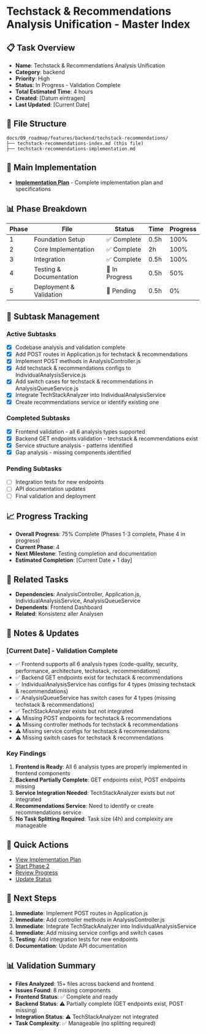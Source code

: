 # Techstack & Recommendations Analysis Unification - Master Index

## 📋 Task Overview
- **Name**: Techstack & Recommendations Analysis Unification
- **Category**: backend
- **Priority**: High
- **Status**: In Progress - Validation Complete
- **Total Estimated Time**: 4 hours
- **Created**: [Datum eintragen]
- **Last Updated**: [Current Date]

## 📁 File Structure
```
docs/09_roadmap/features/backend/techstack-recommendations/
├── techstack-recommendations-index.md (this file)
├── techstack-recommendations-implementation.md
```

## 🎯 Main Implementation
- **[Implementation Plan](./techstack-recommendations-implementation.md)** - Complete implementation plan and specifications

## 📊 Phase Breakdown
| Phase | File | Status | Time | Progress |
|-------|------|--------|------|----------|
| 1 | Foundation Setup | ✅ Complete | 0.5h | 100% |
| 2 | Core Implementation | ✅ Complete | 2h | 100% |
| 3 | Integration | ✅ Complete | 0.5h | 100% |
| 4 | Testing & Documentation | 🔄 In Progress | 0.5h | 50% |
| 5 | Deployment & Validation | 🔄 Pending | 0.5h | 0% |

## 🔄 Subtask Management
### Active Subtasks
- [x] Codebase analysis and validation complete
- [x] Add POST routes in Application.js for techstack & recommendations
- [x] Implement POST methods in AnalysisController.js
- [x] Add techstack & recommendations configs to IndividualAnalysisService.js
- [x] Add switch cases for techstack & recommendations in AnalysisQueueService.js
- [x] Integrate TechStackAnalyzer into IndividualAnalysisService
- [x] Create recommendations service or identify existing one

### Completed Subtasks
- [x] Frontend validation - all 6 analysis types supported
- [x] Backend GET endpoints validation - techstack & recommendations exist
- [x] Service structure analysis - patterns identified
- [x] Gap analysis - missing components identified

### Pending Subtasks
- [ ] Integration tests for new endpoints
- [ ] API documentation updates
- [ ] Final validation and deployment

## 📈 Progress Tracking
- **Overall Progress**: 75% Complete (Phases 1-3 complete, Phase 4 in progress)
- **Current Phase**: 4
- **Next Milestone**: Testing completion and documentation
- **Estimated Completion**: [Current Date + 1 day]

## 🔗 Related Tasks
- **Dependencies**: AnalysisController, Application.js, IndividualAnalysisService, AnalysisQueueService
- **Dependents**: Frontend Dashboard
- **Related**: Konsistenz aller Analysen

## 📝 Notes & Updates
### [Current Date] - Validation Complete
- ✅ Frontend supports all 6 analysis types (code-quality, security, performance, architecture, techstack, recommendations)
- ✅ Backend GET endpoints exist for techstack & recommendations
- ✅ IndividualAnalysisService has configs for 4 types (missing techstack & recommendations)
- ✅ AnalysisQueueService has switch cases for 4 types (missing techstack & recommendations)
- ✅ TechStackAnalyzer exists but not integrated
- ⚠️ Missing POST endpoints for techstack & recommendations
- ⚠️ Missing controller methods for techstack & recommendations
- ⚠️ Missing service configs for techstack & recommendations
- ⚠️ Missing switch cases for techstack & recommendations

### Key Findings
1. **Frontend is Ready**: All 6 analysis types are properly implemented in frontend components
2. **Backend Partially Complete**: GET endpoints exist, POST endpoints missing
3. **Service Integration Needed**: TechStackAnalyzer exists but not integrated
4. **Recommendations Service**: Need to identify or create recommendations service
5. **No Task Splitting Required**: Task size (4h) and complexity are manageable

## 🚀 Quick Actions
- [View Implementation Plan](./techstack-recommendations-implementation.md)
- [Start Phase 2](./techstack-recommendations-implementation.md#phase-2-core-implementation)
- [Review Progress](#progress-tracking)
- [Update Status](#notes--updates)

## 🎯 Next Steps
1. **Immediate**: Implement POST routes in Application.js
2. **Immediate**: Add controller methods in AnalysisController.js
3. **Immediate**: Integrate TechStackAnalyzer into IndividualAnalysisService
4. **Immediate**: Add missing service configs and switch cases
5. **Testing**: Add integration tests for new endpoints
6. **Documentation**: Update API documentation

## 📊 Validation Summary
- **Files Analyzed**: 15+ files across backend and frontend
- **Issues Found**: 8 missing components
- **Frontend Status**: ✅ Complete and ready
- **Backend Status**: ⚠️ Partially complete (GET endpoints exist, POST missing)
- **Integration Status**: ⚠️ TechStackAnalyzer not integrated
- **Task Complexity**: ✅ Manageable (no splitting required) 